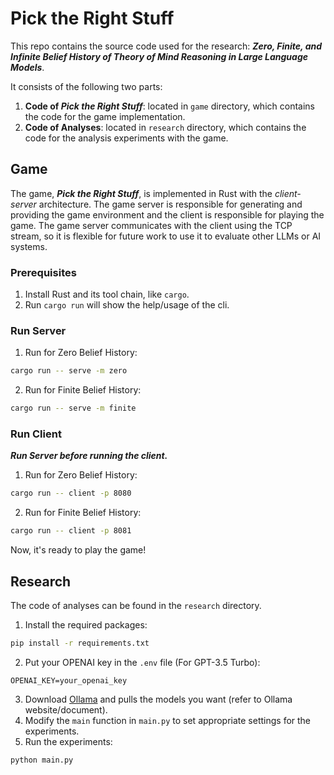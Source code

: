 # Pick the Right Stuff

This repo contains the source code used for the research:
***Zero, Finite, and Infinite Belief History of Theory of Mind Reasoning in Large Language Models***.

It consists of the following two parts:

1. **Code of *Pick the Right Stuff***: located in `game` directory, which contains the code for the game implementation.
2. **Code of Analyses**: located in `research` directory, which contains the code for the analysis experiments with the
   game.

## Game

The game, _**Pick the Right Stuff**_, is implemented in Rust with the *client-server* architecture.
The game server is responsible for generating and providing the game environment and the client is responsible for
playing the game.
The game server communicates with the client using the
TCP stream, so it is flexible for future work to use it to evaluate other LLMs or AI systems.

### Prerequisites

1. Install Rust and its tool chain, like `cargo`.
2. Run `cargo run` will show the help/usage of the cli.

### Run Server

1. Run for Zero Belief History:

```bash
cargo run -- serve -m zero
```

2. Run for Finite Belief History:

```bash
cargo run -- serve -m finite
```

### Run Client

_**Run Server before running the client.**_

1. Run for Zero Belief History:

```bash
cargo run -- client -p 8080
``` 

2. Run for Finite Belief History:

```bash
cargo run -- client -p 8081
```

Now, it's ready to play the game!

## Research

The code of analyses can be found in the `research` directory.

1. Install the required packages:

```bash
pip install -r requirements.txt
```

2. Put your OPENAI key in the `.env` file (For GPT-3.5 Turbo):

```
OPENAI_KEY=your_openai_key
```

3. Download [Ollama](https://ollama.com/) and pulls the models you want (refer to Ollama website/document).
4. Modify the `main` function in `main.py` to set appropriate settings for the experiments.
5. Run the experiments:

```bash
python main.py
```